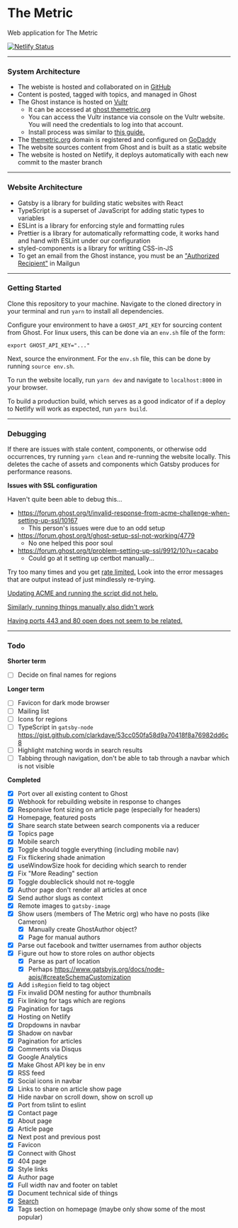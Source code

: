 # The Metric

Web application for The Metric

[![Netlify Status](https://api.netlify.com/api/v1/badges/8e48634c-3066-49a4-a099-b27251163d3f/deploy-status)](https://app.netlify.com/sites/metric/deploys)

---

### System Architecture

- The webiste is hosted and collaborated on in [GitHub](https://github.com/cacabo/metric)
- Content is posted, tagged with topics, and managed in Ghost
- The Ghost instance is hosted on [Vultr](https://www.vultr.com/)
  - It can be accessed at [ghost.themetric.org](https://www.ghost.themetric.org)
  - You can access the Vultr instance via console on the Vultr website. You will need the credentials to log into that account.
  - Install process was similar to [this guide.](https://ghost.org/docs/install/ubuntu/)
- The [themetric.org](https://www.themetric.org) domain is registered and configured on [GoDaddy](https://www.godaddy.com)
- The website sources content from Ghost and is built as a static website
- The website is hosted on Netlify, it deploys automatically with each new commit to the master branch

---

### Website Architecture

- Gatsby is a library for building static websites with React
- TypeScript is a superset of JavaScript for adding static types to variables
- ESLint is a library for enforcing style and formatting rules
- Prettier is a library for automatically reformatting code, it works hand and hand with ESLint under our configuration
- styled-components is a library for writting CSS-in-JS
- To get an email from the Ghost instance, you must be an ["Authorized Recipient"](https://help.mailgun.com/hc/en-us/articles/217531258-Authorized-Recipients) in Mailgun

---

### Getting Started

Clone this repository to your machine. Navigate to the cloned directory in your terminal and run `yarn` to install all dependencies.

Configure your environment to have a `GHOST_API_KEY` for sourcing content from Ghost. For linux users, this can be done via an `env.sh` file of the form:

```text
export GHOST_API_KEY="..."
```

Next, source the environment. For the `env.sh` file, this can be done by running `source env.sh`.

To run the website locally, run `yarn dev` and navigate to `localhost:8000` in your browser.

To build a production build, which serves as a good indicator of if a deploy to Netlify will work as expected, run `yarn build`.

---

### Debugging

If there are issues with stale content, components, or otherwise odd occurrences, try running `yarn clean` and re-running the website locally. This deletes the cache of assets and components which Gatsby produces for performance reasons.

**Issues with SSL configuration**

Haven't quite been able to debug this...

- https://forum.ghost.org/t/invalid-response-from-acme-challenge-when-setting-up-ssl/10167
  - This person's issues were due to an odd setup
- https://forum.ghost.org/t/ghost-setup-ssl-not-working/4779
  - No one helped this poor soul
- https://forum.ghost.org/t/problem-setting-up-ssl/9912/10?u=cacabo
  - Could go at it setting up certbot manually...

Try too many times and you get [rate limited.](https://forum.ghost.org/t/ssl-setup-not-working/4547) Look into the error messages that are output instead of just mindlessly re-trying.

[Updating ACME and running the script did not help.](https://forum.ghost.org/t/lets-encrypt-expiry-bot/9708)

[Similarly, running things manually also didn't work](https://www.digitalocean.com/community/questions/lets-encrypt-ssl-no-renewals-were-attempted?answer=56026)

[Having ports 443 and 80 open does not seem to be related.](https://forum.ghost.org/t/setting-up-ssl/3752/4)

---

### Todo

**Shorter term**

- [ ] Decide on final names for regions

**Longer term**

- [ ] Favicon for dark mode browser
- [ ] Mailing list
- [ ] Icons for regions
- [ ] TypeScript in `gatsby-node` https://gist.github.com/clarkdave/53cc050fa58d9a70418f8a76982dd6c8
- [ ] Highlight matching words in search results
- [ ] Tabbing through navigation, don't be able to tab through a navbar which is not visible

**Completed**

- [x] Port over all existing content to Ghost
- [x] Webhook for rebuilding website in response to changes
- [x] Responsive font sizing on article page (especially for headers)
- [x] Homepage, featured posts
- [x] Share search state between search components via a reducer
- [x] Topics page
- [x] Mobile search
- [x] Toggle should toggle everything (including mobile nav)
- [x] Fix flickering shade animation
- [x] useWindowSize hook for deciding which search to render
- [x] Fix "More Reading" section
- [x] Toggle doubleclick should not re-toggle
- [x] Author page don't render all articles at once
- [x] Send author slugs as context
- [x] Remote images to `gatsby-image`
- [x] Show users (members of The Metric org) who have no posts (like Cameron)
  - [x] Manually create GhostAuthor object?
  - [x] Page for manual authors
- [x] Parse out facebook and twitter usernames from author objects
- [x] Figure out how to store roles on author objects
  - [x] Parse as part of location
  - [x] Perhaps https://www.gatsbyjs.org/docs/node-apis/#createSchemaCustomization
- [x] Add `isRegion` field to tag object
- [x] Fix invalid DOM nesting for author thumbnails
- [x] Fix linking for tags which are regions
- [x] Pagination for tags
- [x] Hosting on Netlify
- [x] Dropdowns in navbar
- [x] Shadow on navbar
- [x] Pagination for articles
- [x] Comments via Disqus
- [x] Google Analytics
- [x] Make Ghost API key be in env
- [x] RSS feed
- [x] Social icons in navbar
- [x] Links to share on article show page
- [x] Hide navbar on scroll down, show on scroll up
- [x] Port from tslint to eslint
- [x] Contact page
- [x] About page
- [x] Article page
- [x] Next post and previous post
- [x] Favicon
- [x] Connect with Ghost
- [x] 404 page
- [x] Style links
- [x] Author page
- [x] Full width nav and footer on tablet
- [x] Document technical side of things
- [x] [Search](https://www.gatsbyjs.org/packages/gatsby-plugin-flexsearch/)
- [x] Tags section on homepage (maybe only show some of the most popular)
